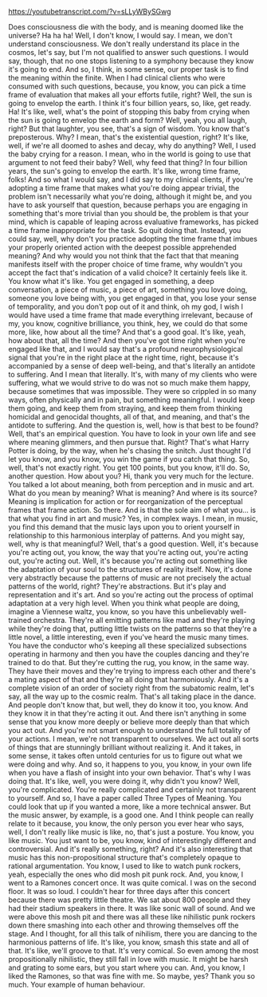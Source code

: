 https://youtubetranscript.com/?v=sLLyWBySGwg

 Does consciousness die with the body, and is meaning doomed like the universe? Ha ha ha! Well, I don't know, I would say. I mean, we don't understand consciousness. We don't really understand its place in the cosmos, let's say, but I'm not qualified to answer such questions. I would say, though, that no one stops listening to a symphony because they know it's going to end. And so, I think, in some sense, our proper task is to find the meaning within the finite. When I had clinical clients who were consumed with such questions, because, you know, you can pick a time frame of evaluation that makes all your efforts futile, right? Well, the sun is going to envelop the earth. I think it's four billion years, so, like, get ready. Ha! It's like, well, what's the point of stopping this baby from crying when the sun is going to envelop the earth and form? Well, yeah, you all laugh, right? But that laughter, you see, that's a sign of wisdom. You know that's preposterous. Why? I mean, that's the existential question, right? It's like, well, if we're all doomed to ashes and decay, why do anything? Well, I used the baby crying for a reason. I mean, who in the world is going to use that argument to not feed their baby? Well, why feed that thing? In four billion years, the sun's going to envelop the earth. It's like, wrong time frame, folks! And so what I would say, and I did say to my clinical clients, if you're adopting a time frame that makes what you're doing appear trivial, the problem isn't necessarily what you're doing, although it might be, and you have to ask yourself that question, because perhaps you are engaging in something that's more trivial than you should be, the problem is that your mind, which is capable of leaping across evaluative frameworks, has picked a time frame inappropriate for the task. So quit doing that. Instead, you could say, well, why don't you practice adopting the time frame that imbues your properly oriented action with the deepest possible apprehended meaning? And why would you not think that the fact that that meaning manifests itself with the proper choice of time frame, why wouldn't you accept the fact that's indication of a valid choice? It certainly feels like it. You know what it's like. You get engaged in something, a deep conversation, a piece of music, a piece of art, something you love doing, someone you love being with, you get engaged in that, you lose your sense of temporality, and you don't pop out of it and think, oh my god, I wish I would have used a time frame that made everything irrelevant, because of my, you know, cognitive brilliance, you think, hey, we could do that some more, like, how about all the time? And that's a good goal. It's like, yeah, how about that, all the time? And then you've got time right when you're engaged like that, and I would say that's a profound neurophysiological signal that you're in the right place at the right time, right, because it's accompanied by a sense of deep well-being, and that's literally an antidote to suffering. And I mean that literally. It's, with many of my clients who were suffering, what we would strive to do was not so much make them happy, because sometimes that was impossible. They were so crippled in so many ways, often physically and in pain, but something meaningful. I would keep them going, and keep them from straying, and keep them from thinking homicidal and genocidal thoughts, all of that, and meaning, and that's the antidote to suffering. And the question is, well, how is that best to be found? Well, that's an empirical question. You have to look in your own life and see where meaning glimmers, and then pursue that. Right? That's what Harry Potter is doing, by the way, when he's chasing the snitch. Just thought I'd let you know, and you know, you win the game if you catch that thing. So, well, that's not exactly right. You get 100 points, but you know, it'll do. So, another question. How about you? Hi, thank you very much for the lecture. You talked a lot about meaning, both from perception and in music and art. What do you mean by meaning? What is meaning? And where is its source? Meaning is implication for action or for reorganization of the perceptual frames that frame action. So there. And is that the sole aim of what you... is that what you find in art and music? Yes, in complex ways. I mean, in music, you find this demand that the music lays upon you to orient yourself in relationship to this harmonious interplay of patterns. And you might say, well, why is that meaningful? Well, that's a good question. Well, it's because you're acting out, you know, the way that you're acting out, you're acting out, you're acting out. Well, it's because you're acting out something like the adaptation of your soul to the structures of reality itself. Now, it's done very abstractly because the patterns of music are not precisely the actual patterns of the world, right? They're abstractions. But it's play and representation and it's art. And so you're acting out the process of optimal adaptation at a very high level. When you think what people are doing, imagine a Viennese waltz, you know, so you have this unbelievably well-trained orchestra. They're all emitting patterns like mad and they're playing while they're doing that, putting little twists on the patterns so that they're a little novel, a little interesting, even if you've heard the music many times. You have the conductor who's keeping all these specialized subsections operating in harmony and then you have the couples dancing and they're trained to do that. But they're cutting the rug, you know, in the same way. They have their moves and they're trying to impress each other and there's a mating aspect of that and they're all doing that harmoniously. And it's a complete vision of an order of society right from the subatomic realm, let's say, all the way up to the cosmic realm. That's all taking place in the dance. And people don't know that, but well, they do know it too, you know. And they know it in that they're acting it out. And there isn't anything in some sense that you know more deeply or believe more deeply than that which you act out. And you're not smart enough to understand the full totality of your actions. I mean, we're not transparent to ourselves. We act out all sorts of things that are stunningly brilliant without realizing it. And it takes, in some sense, it takes often untold centuries for us to figure out what we were doing and why. And so, it happens to you, you know, in your own life when you have a flash of insight into your own behavior. That's why I was doing that. It's like, well, you were doing it, why didn't you know? Well, you're complicated. You're really complicated and certainly not transparent to yourself. And so, I have a paper called Three Types of Meaning. You could look that up if you wanted a more, like a more technical answer. But the music answer, by example, is a good one. And I think people can really relate to it because, you know, the only person you ever hear who says, well, I don't really like music is like, no, that's just a posture. You know, you like music. You just want to be, you know, kind of interestingly different and controversial. And it's really something, right? And it's also interesting that music has this non-propositional structure that's completely opaque to rational argumentation. You know, I used to like to watch punk rockers, yeah, especially the ones who did mosh pit punk rock. And, you know, I went to a Ramones concert once. It was quite comical. I was on the second floor. It was so loud. I couldn't hear for three days after this concert because there was pretty little theatre. We sat about 800 people and they had their stadium speakers in there. It was like sonic wall of sound. And we were above this mosh pit and there was all these like nihilistic punk rockers down there smashing into each other and throwing themselves off the stage. And I thought, for all this talk of nihilism, there you are dancing to the harmonious patterns of life. It's like, you know, smash this state and all of that. It's like, we'll groove to that. It's very comical. So even among the most propositionally nihilistic, they still fall in love with music. It might be harsh and grating to some ears, but you start where you can. And, you know, I liked the Ramones, so that was fine with me. So maybe, yes? Thank you so much. Your example of human behaviour.